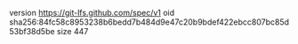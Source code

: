 version https://git-lfs.github.com/spec/v1
oid sha256:84fc58c8953238b6bedd7b484d9e47c20b9bdef422ebcc807bc85d53bf38d5be
size 447
